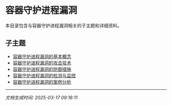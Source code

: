 # 容器守护进程漏洞

本目录包含与容器守护进程漏洞相关的子主题和详细资料。

## 子主题

- [容器守护进程漏洞的基本概念](container-daemon-vuln/basic-concepts.md)
- [容器守护进程漏洞的攻击技术](container-daemon-vuln/attack-techniques.md)
- [容器守护进程漏洞的防御措施](container-daemon-vuln/defense-measures.md)
- [容器守护进程漏洞的检测与监控](container-daemon-vuln/detection-monitoring.md)
- [容器守护进程漏洞的案例分析](container-daemon-vuln/case-studies.md)

---

*文档生成时间: 2025-03-17 09:16:11*
